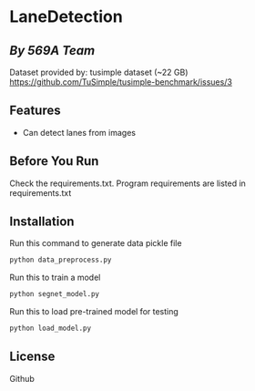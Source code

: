 # LaneDetection
## _By 569A Team_

Dataset provided by: tusimple dataset (~22 GB) https://github.com/TuSimple/tusimple-benchmark/issues/3 </br>


## Features
- Can detect lanes from images

## Before You Run
Check the requirements.txt. Program requirements are listed in requirements.txt

## Installation
Run this command to generate data pickle file
```sh
python data_preprocess.py
```
Run this to train a model
```sh
python segnet_model.py
```
Run this to load pre-trained model for testing
```sh
python load_model.py
```

## License
Github
